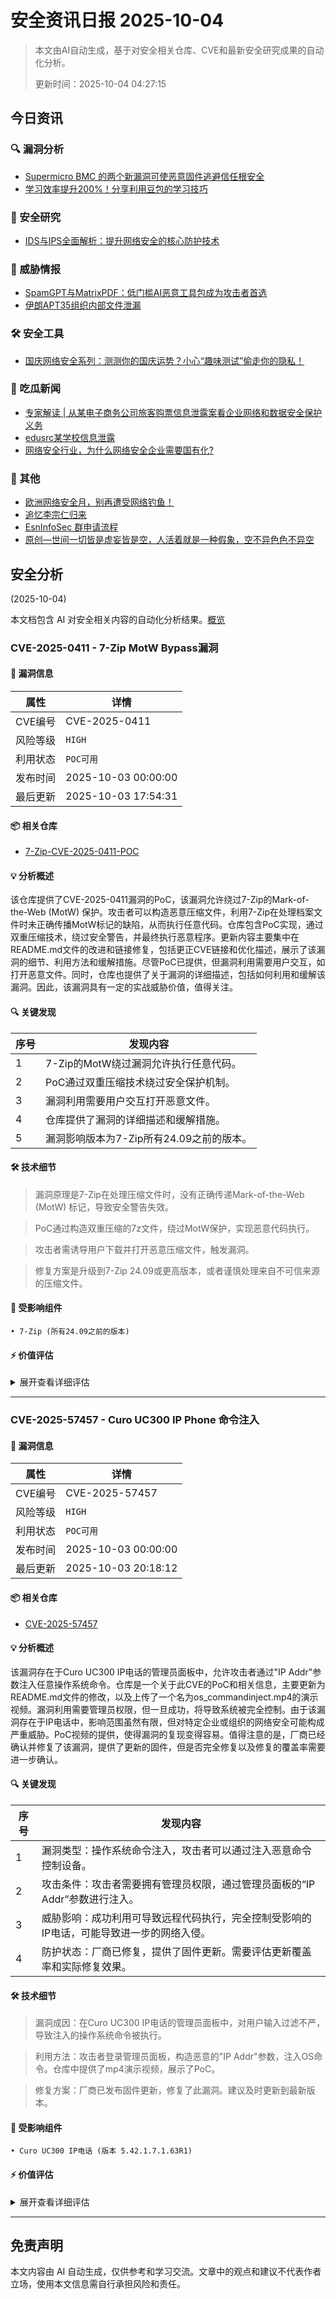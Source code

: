 
# 安全资讯日报 2025-10-04

> 本文由AI自动生成，基于对安全相关仓库、CVE和最新安全研究成果的自动化分析。
> 
> 更新时间：2025-10-04 04:27:15

<!-- more -->

## 今日资讯

### 🔍 漏洞分析

* [Supermicro BMC 的两个新漏洞可使恶意固件逃避信任根安全](https://mp.weixin.qq.com/s?__biz=Mzg3ODY0NTczMA==&mid=2247493629&idx=1&sn=1ac73e49f24fd9ec783cdd40dff604c6)
* [学习效率提升200%！分享利用豆包的学习技巧](https://mp.weixin.qq.com/s?__biz=MzkxMDc1NzU1Ng==&mid=2247484283&idx=1&sn=80a01c5b43dc961a6a902771106dbe34)

### 🔬 安全研究

* [IDS与IPS全面解析：提升网络安全的核心防护技术](https://mp.weixin.qq.com/s?__biz=MzI5MjY4MTMyMQ==&mid=2247492512&idx=1&sn=83e04fd229ecdc37b4ec21740f8a8aeb)

### 🎯 威胁情报

* [SpamGPT与MatrixPDF：低门槛AI恶意工具包成为攻击者首选](https://mp.weixin.qq.com/s?__biz=MzU2NDY2OTU4Nw==&mid=2247524102&idx=1&sn=0318d29ea38189d2bf7201b1d1d44655)
* [伊朗APT35组织内部文件泄漏](https://mp.weixin.qq.com/s?__biz=MzAxOTM1MDQ1NA==&mid=2451182883&idx=1&sn=a60740be9a3a2ea2d1d31552078f219f)

### 🛠️ 安全工具

* [国庆网络安全系列：测测你的国庆运势？小心“趣味测试”偷走你的隐私！](https://mp.weixin.qq.com/s?__biz=Mzg3NTUzOTg3NA==&mid=2247516472&idx=1&sn=1b899a4bd81f95c5ccb3399051c5d481)

### 🍉 吃瓜新闻

* [专家解读 | 从某电子商务公司旅客购票信息泄露案看企业网络和数据安全保护义务](https://mp.weixin.qq.com/s?__biz=MzA5MzU5MzQzMA==&mid=2652118758&idx=1&sn=e08f08c694f476391de43830aa34e2d2)
* [edusrc某学校信息泄露](https://mp.weixin.qq.com/s?__biz=MzkwNzIxMzc5Ng==&mid=2247484159&idx=1&sn=86fa9477e9420005c2ebb2c73be4aebb)
* [网络安全行业，为什么网络安全企业需要国有化?](https://mp.weixin.qq.com/s?__biz=MzUzNjkxODE5MA==&mid=2247494146&idx=1&sn=e30cd498e21c03a88b959f00a95e4792)

### 📌 其他

* [欧洲网络安全月，别再遭受网络钓鱼！](https://mp.weixin.qq.com/s?__biz=Mzg2NjY2MTI3Mg==&mid=2247501915&idx=1&sn=7aeeda18f4b5ae4e7f5d76b9ad73556b)
* [追忆李宗仁归来](https://mp.weixin.qq.com/s?__biz=MzUzMjQyMDE3Ng==&mid=2247488672&idx=1&sn=f903bce04502d68077ec4eb147d59602)
* [EsnInfoSec 群申请流程](https://mp.weixin.qq.com/s?__biz=MzU5Njg5NzUzMw==&mid=2247491963&idx=1&sn=3c9b9bca071d40d88af5673f3ba5b849)
* [原创—世间一切皆是虚妄皆是空，人活着就是一种假象，空不异色色不异空](https://mp.weixin.qq.com/s?__biz=Mzg4NzAwNzA4NA==&mid=2247485306&idx=1&sn=63ee5cb98113cf191a5c415d0c2e4b68)

## 安全分析
(2025-10-04)

本文档包含 AI 对安全相关内容的自动化分析结果。[概览](https://blog.897010.xyz/c/today)


### CVE-2025-0411 - 7-Zip MotW Bypass漏洞

#### 📌 漏洞信息

| 属性 | 详情 |
|------|------|
| CVE编号 | CVE-2025-0411 |
| 风险等级 | `HIGH` |
| 利用状态 | `POC可用` |
| 发布时间 | 2025-10-03 00:00:00 |
| 最后更新 | 2025-10-03 17:54:31 |

#### 📦 相关仓库

- [7-Zip-CVE-2025-0411-POC](https://github.com/dpextreme/7-Zip-CVE-2025-0411-POC)

#### 💡 分析概述

该仓库提供了CVE-2025-0411漏洞的PoC，该漏洞允许绕过7-Zip的Mark-of-the-Web (MotW) 保护。攻击者可以构造恶意压缩文件，利用7-Zip在处理档案文件时未正确传播MotW标记的缺陷，从而执行任意代码。仓库包含PoC实现，通过双重压缩技术，绕过安全警告，并最终执行恶意程序。更新内容主要集中在README.md文件的改进和链接修复，包括更正CVE链接和优化描述，展示了该漏洞的细节、利用方法和缓解措施。尽管PoC已提供，但漏洞利用需要用户交互，如打开恶意文件。同时，仓库也提供了关于漏洞的详细描述，包括如何利用和缓解该漏洞。因此，该漏洞具有一定的实战威胁价值，值得关注。

#### 🔍 关键发现

| 序号 | 发现内容 |
|------|----------|
| 1 | 7-Zip的MotW绕过漏洞允许执行任意代码。 |
| 2 | PoC通过双重压缩技术绕过安全保护机制。 |
| 3 | 漏洞利用需要用户交互打开恶意文件。 |
| 4 | 仓库提供了漏洞的详细描述和缓解措施。 |
| 5 | 漏洞影响版本为7-Zip所有24.09之前的版本。 |

#### 🛠️ 技术细节

> 漏洞原理是7-Zip在处理压缩文件时，没有正确传递Mark-of-the-Web (MotW) 标记，导致安全警告失效。

> PoC通过构造双重压缩的7z文件，绕过MotW保护，实现恶意代码执行。

> 攻击者需诱导用户下载并打开恶意压缩文件，触发漏洞。

> 修复方案是升级到7-Zip 24.09或更高版本，或者谨慎处理来自不可信来源的压缩文件。


#### 🎯 受影响组件

```
• 7-Zip (所有24.09之前的版本)
```

#### ⚡ 价值评估

<details>
<summary>展开查看详细评估</summary>

该漏洞可绕过安全机制，实现远程代码执行。虽然需要用户交互，但7-Zip的广泛使用使得攻击面较大。PoC的公开也降低了漏洞利用的门槛，因此具有较高的威胁价值。
</details>

---

### CVE-2025-57457 - Curo UC300 IP Phone 命令注入

#### 📌 漏洞信息

| 属性 | 详情 |
|------|------|
| CVE编号 | CVE-2025-57457 |
| 风险等级 | `HIGH` |
| 利用状态 | `POC可用` |
| 发布时间 | 2025-10-03 00:00:00 |
| 最后更新 | 2025-10-03 20:18:12 |

#### 📦 相关仓库

- [CVE-2025-57457](https://github.com/restdone/CVE-2025-57457)

#### 💡 分析概述

该漏洞存在于Curo UC300 IP电话的管理员面板中，允许攻击者通过"IP Addr"参数注入任意操作系统命令。仓库是一个关于此CVE的PoC和相关信息，主要更新为README.md文件的修改，以及上传了一个名为os_commandinject.mp4的演示视频。漏洞利用需要管理员权限，但一旦成功，将导致系统被完全控制。由于该漏洞存在于IP电话中，影响范围虽然有限，但对特定企业或组织的网络安全可能构成严重威胁。PoC视频的提供，使得漏洞的复现变得容易。值得注意的是，厂商已经确认并修复了该漏洞，提供了更新的固件，但是否完全修复以及修复的覆盖率需要进一步确认。

#### 🔍 关键发现

| 序号 | 发现内容 |
|------|----------|
| 1 | 漏洞类型：操作系统命令注入，攻击者可以通过注入恶意命令控制设备。 |
| 2 | 攻击条件：攻击者需要拥有管理员权限，通过管理员面板的“IP Addr”参数进行注入。 |
| 3 | 威胁影响：成功利用可导致远程代码执行，完全控制受影响的IP电话，可能导致进一步的网络入侵。 |
| 4 | 防护状态：厂商已修复，提供了固件更新。需要评估更新覆盖率和实际修复效果。 |

#### 🛠️ 技术细节

> 漏洞成因：在Curo UC300 IP电话的管理员面板中，对用户输入过滤不严，导致注入的操作系统命令被执行。

> 利用方法：攻击者登录管理员面板，构造恶意的"IP Addr"参数，注入OS命令。仓库中提供了mp4演示视频，展示了PoC。

> 修复方案：厂商已发布固件更新，修复了此漏洞。建议及时更新到最新版本。


#### 🎯 受影响组件

```
• Curo UC300 IP电话 (版本 5.42.1.7.1.63R1)
```

#### ⚡ 价值评估

<details>
<summary>展开查看详细评估</summary>

虽然影响范围有限，但漏洞利用门槛低，存在PoC，危害程度高（远程代码执行），且可能影响企业网络安全。 虽然厂商已修复，但补丁覆盖率和修复效果仍需评估，因此具有较高的关注价值。
</details>

---


## 免责声明
本文内容由 AI 自动生成，仅供参考和学习交流。文章中的观点和建议不代表作者立场，使用本文信息需自行承担风险和责任。
